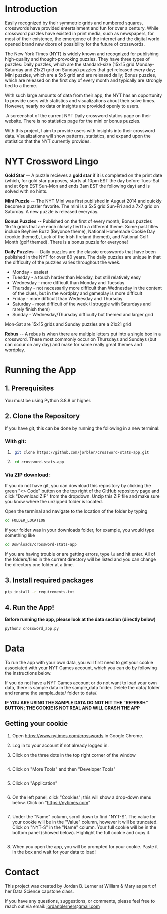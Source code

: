 # Introduction
Easily recognized by their symmetric grids and numbered squares, crosswords have provided entertainment and fun for over a century. While crossword puzzles have existed in print media, such as newspapers, for most of their existence, the emergence of the internet and the digital world opened brand new doors of possibility for the future of crosswords.
 
The New York Times (NYT) is widely known and recognized for publishing high-quality and thought-provoking puzzles. They have three types of puzzles: Daily puzzles, which are the standard-size (15x15 grid Monday-Saturday and 21x21 grid on Sunday) puzzles that get released every day; Mini puzzles, which are a 5x5 grid and are released daily; Bonus puzzles, which are released on the first day of every month and typically are strongly tied to a theme.

With such large amounts of data from their app, the NYT has an opportunity to provide users with statistics and visualizations about their solve times. However, nearly no data or insights are provided openly to users.

<img title="NYT Games statistics page" alt="" src="images/readme_images/current_stats_page.png">
A screenshot of the current NYT Daily crossword statics page on their website. There is no statistics page for the mini or bonus puzzles.

With this project, I aim to provide users with insights into their crossword data. Visualizations will show patterns, statistics, and expand upon the statistics that the NYT currently provides.

# NYT Crossword Lingo
**Gold Star** -- A puzzle recieves a **gold star** if it is completed on the print date (which, for gold star purposes, starts at 10pm EST the day before Tues-Sat and at 6pm EST Sun-Mon and ends 3am EST the following day) and is solved with no hints.

**Mini Puzzle** -- The NYT Mini was first published in August 2014 and quickly become a puzzler favorite. The mini is a 5x5 grid Sun-Fri and a 7x7 grid on Saturday. A new puzzle is released everyday.

**Bonus Puzzles** -- Published on the first of every month, Bonus puzzles 15x15 grids that are each closely tied to a different theme. Some past titles include Beyhive Buzz (Beyonce theme), National Homemade Cookie Day (cookie themed), Luck of the Irish (Ireland themed), and National Golf Month (golf themed). There is a bonus puzzle for everyone!

**Daily Puzzles** -- Daily puzzles are the classic crosswords that have been published in the NYT for over 80 years. The daily puzzles are unique in that the difficulty of the puzzles varies throughout the week. 

- Monday - easiest
- Tuesday - a touch harder than Monday, but still relatively easy
- Wednesday - more difficult than Monday and Tuesday
- Thursday - not necessarily more difficult than Wednesday in the content of the clues, but in the wordplay and gameplay is more difficult
- Friday - more difficult than Wednesday and Thursday
- Saturday - most difficult of the week (I struggle with Saturdays and rarely finish them)
- Sunday - Wednesday/Thursday difficulty but themed and larger grid


Mon-Sat are 15x15 grids and Sunday puzzles are a 21x21 grid

**Rebus** -- A rebus is when there are multiple letters put into a single box in a crossword. These most commonly occur on Thursdays and Sundays (but can occur on any day) and make for some really great themes and wordplay.

# Running the App

## 1. Prerequisites
You must be using Python 3.8.8 or higher.

## 2. Clone the Repository

If you have git, this can be done by running the following in a new terminal:

### With git:

1. ```bash
    git clone https://github.com/jorbler/crossword-stats-app.git
    ```

2. ```bash
    cd crossword-stats-app
    ```

### Via ZIP download:
If you do not have git, you can download this repository by clicking the green "<> Code" button on the top right of the GitHub repository page and click "Download ZIP" from the dropdown. Unzip this ZIP file and make sure you know where the unzipped folder is located.

Open the terminal and navigate to the location of the folder by typing 

```bash
cd FOLDER_LOCATION
```

if your folder was in your downloads folder, for example, you would type something like 
```bash
cd Downloads/crossword-stats-app
```

If you are having trouble or are getting errors, type `ls` and hit enter. All of the folders/files in the current directory will be listed and you can change the directory one folder at a time.

## 3. Install required packages

```bash
pip install -r requirements.txt
```

## 4. Run the App!
**Before running the app, please look at the data section (directly below)**

```bash 
python3 crossword_app.py
```

# Data
To run the app with your own data, you will first need to get your cookie associated with your NYT Games account, which you can do by following the instructions below.

If you do not have a NYT Games account or do not want to load your own data, there is sample data in the sample_data folder. Delete the data/ folder and rename the sample_data/ folder to data/.

**IF YOU ARE USING THE SAMPLE DATA DO NOT HIT THE "REFRESH" BUTTON; THE COOKIE IS NOT REAL AND WILL CRASH THE APP**

## Getting your cookie

1. Open https://www.nytimes.com/crosswords in Google Chrome.

2. Log in to your account if not already logged in.

3. Click on the three dots in the top right corner of the window
<img title="a title" alt="" src="images/cookie_instructions/menu1.png">

4. Click on "More Tools" and then "Developer Tools"
<img title="a title" alt="" src="images/cookie_instructions/menu2.png">

5. Click on "Application"
<img title="a title" alt="" src="images/cookie_instructions/menu3.png">


6. On the left panel, click "Cookies"; this will show a drop-down menu below. Click on "https://nytimes.com"
<img title="a title" alt="" src="images/cookie_instructions/menu4.png">

7. Under the "Name" column, scroll down to find "NYT-S". The value for your cookie will be in the "Value" column, however it will be truncated. Click on "NYT-S" in the "Name" column. Your full cookie will be in the bottom panel (showed below). Highlight the full cookie and copy it.
<img title="a title" alt="" src="images/cookie_instructions/menu5.png">

8. When you open the app, you will be prompted for your cookie. Paste it in the box and wait for your data to load!

# Contact
This project was created by Jordan B. Lerner at William & Mary as part of her Data Science capstone class.

If you have any questions, suggestions, or comments, please feel free to reach out via email: jordanblerner@gmail.com



